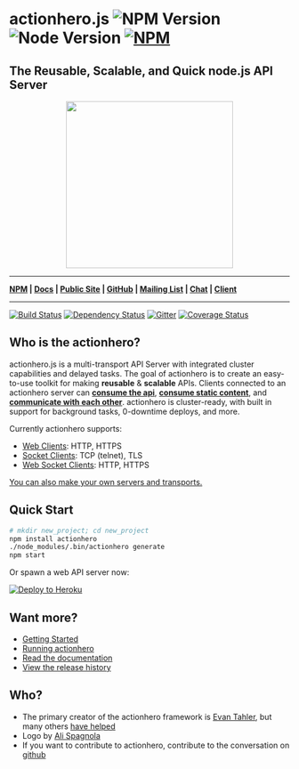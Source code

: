 # actionhero.js ![NPM Version](https://img.shields.io/npm/v/actionhero.svg?style=flat) ![Node Version](https://img.shields.io/node/v/actionhero.svg?style=flat) [![NPM](https://img.shields.io/npm/dm/actionhero.svg?style=flat)](https://npmjs.org/package/actionhero)

## The Reusable, Scalable, and Quick node.js API Server

<p align="center"><img src="https://raw.github.com/evantahler/actionhero/master/public/logo/actionhero.png" height="300"/></p>

***
**[NPM](https://npmjs.org/package/actionhero) | [Docs](http://actionherojs.com/docs) | [Public Site](http://www.actionherojs.com) | [GitHub](https://github.com/evantahler/actionhero) | [Mailing List](https://groups.google.com/forum/?fromgroups=#!forum/actionhero-js) | [Chat](https://gitter.im/evantahler/actionhero) | [Client](https://github.com/evantahler/actionhero-client)**
***

[![Build Status](https://img.shields.io/travis/evantahler/actionhero/master.svg?style=flat)](http://travis-ci.org/evantahler/actionhero)
[![Dependency Status](https://img.shields.io/gemnasium/evantahler/actionhero.svg?style=flat)](https://gemnasium.com/evantahler/actionhero)
[![Gitter](http://img.shields.io/badge/gitter-join%20chat%20%E2%86%92-2DCC76.svg?style=flat)](https://gitter.im/evantahler/actionhero?utm_source=badge&utm_medium=badge&utm_campaign=pr-badge)
[![Coverage Status](https://coveralls.io/repos/evantahler/actionhero/badge.svg?branch=master)](https://coveralls.io/r/evantahler/actionhero?branch=master)

## Who is the actionhero?
actionhero.js is a multi-transport API Server with integrated cluster capabilities and delayed tasks. The goal of actionhero is to create an easy-to-use toolkit for making **reusable** & **scalable** APIs.  Clients connected to an actionhero server can [**consume the api**](http://actionherojs.com/docs/core/actions.html), [**consume static content**](http://actionherojs.com/docs/core/file-server.html), and [**communicate with each other**](http://actionherojs.com/docs/core/chat.html).  actionhero is cluster-ready, with built in support for background tasks, 0-downtime deploys, and more.

Currently actionhero supports:

- [Web Clients](http://actionherojs.com/docs/servers/web.html): HTTP, HTTPS
- [Socket Clients](http://actionherojs.com/docs/servers/socket.html): TCP (telnet), TLS
- [Web Socket Clients](http://actionherojs.com/docs/servers/websocket.html): HTTP, HTTPS

[You can also make your own servers and transports.](http://actionherojs.com/docs/core/servers.html)

## Quick Start
```bash
# mkdir new_project; cd new_project
npm install actionhero
./node_modules/.bin/actionhero generate
npm start
```

Or spawn a web API server now:

[![Deploy to Heroku](https://www.herokucdn.com/deploy/button.svg)](https://heroku.com/deploy?template=https://github.com/evantahler/actionhero)

## Want more?

- [Getting Started](http://actionherojs.com/docs/ops/getting-started.html)
- [Running actionhero](http://actionherojs.com/docs/ops/running-actionhero.html)
- [Read the documentation](http://actionherojs.com/docs)
- [View the release history](https://github.com/evantahler/actionhero/releases/)

## Who?
* The primary creator of the actionhero framework is [Evan Tahler](http://evantahler.com), but many others [have helped](https://github.com/evantahler/actionhero/graphs/contributors)
* Logo by [Ali Spagnola](http://alispagnola.com/)
* If you want to contribute to actionhero, contribute to the conversation on [github](https://github.com/evantahler/actionhero)

###
